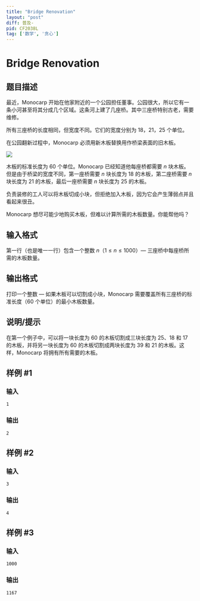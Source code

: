```yaml
---
title: "Bridge Renovation"
layout: "post"
diff: 普及-
pid: CF2038L
tag: ['数学', '贪心']
---
```


# Bridge Renovation

## 题目描述

最近，Monocarp 开始在他家附近的一个公园担任董事。公园很大，所以它有一条小河甚至将其分成几个区域。这条河上建了几座桥。其中三座桥特别古老，需要维修。

所有三座桥的长度相同，但宽度不同。它们的宽度分别为 $18$，$21$，$25$ 个单位。

在公园翻新过程中，Monocarp 必须用新木板替换用作桥梁表面的旧木板。

![](https://cdn.luogu.com.cn/upload/vjudge_pic/CF2038L/85af0decbad9801e010ac724aebc06474601925e.png)

木板的标准长度为 $60$ 个单位。Monocarp 已经知道他每座桥都需要 $n$ 块木板。但是由于桥梁的宽度不同，第一座桥需要 $n$ 块长度为 $18$ 的木板，第二座桥需要 $n$ 块长度为 $21$ 的木板，最后一座桥需要 $n$ 块长度为 $25$ 的木板。

负责装修的工人可以将木板切成小块，但拒绝加入木板，因为它会产生薄弱点并且看起来很丑。

Monocarp 想尽可能少地购买木板，但难以计算所需的木板数量。你能帮他吗？

## 输入格式

第一行（也是唯一一行）包含一个整数 $n$（$1 \le n \le 1000$）— 三座桥中每座桥所需的木板数量。

## 输出格式

打印一个整数 — 如果木板可以切割成小块，Monocarp 需要覆盖所有三座桥的标准长度（$60$ 个单位）的最小木板数量。

## 说明/提示

在第一个例子中，可以将一块长度为 $60$ 的木板切割成三块长度为 $25$、$18$ 和 $17$ 的木板，并将另一块长度为 $60$ 的木板切割成两块长度为 $39$ 和 $21$ 的木板。这样，Monocarp 将拥有所有需要的木板。

## 样例 #1

### 输入

```
1
```

### 输出

```
2
```

## 样例 #2

### 输入

```
3
```

### 输出

```
4
```

## 样例 #3

### 输入

```
1000
```

### 输出

```
1167
```


